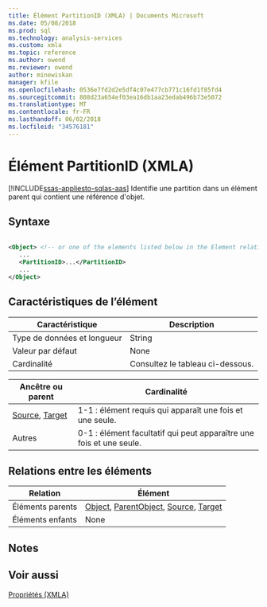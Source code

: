```yaml
---
title: Élément PartitionID (XMLA) | Documents Microsoft
ms.date: 05/08/2018
ms.prod: sql
ms.technology: analysis-services
ms.custom: xmla
ms.topic: reference
ms.author: owend
ms.reviewer: owend
author: minewiskan
manager: kfile
ms.openlocfilehash: 0536e7fd2d2e5df4c07e477cb771c16fd1f85fd4
ms.sourcegitcommit: 808d23a654ef03ea16db1aa23edab496b73e5072
ms.translationtype: MT
ms.contentlocale: fr-FR
ms.lasthandoff: 06/02/2018
ms.locfileid: "34576181"
---
```

# <a name="partitionid-element-xmla"></a>Élément PartitionID (XMLA)
[!INCLUDE[ssas-appliesto-sqlas-aas](../../../includes/ssas-appliesto-sqlas-aas.md)]
  Identifie une partition dans un élément parent qui contient une référence d'objet.  
  
## <a name="syntax"></a>Syntaxe  
  
```xml  
  
<Object> <!-- or one of the elements listed below in the Element relationships table -->  
   ...  
   <PartitionID>...</PartitionID>  
   ...  
</Object>  
```  
  
## <a name="element-characteristics"></a>Caractéristiques de l’élément  
  
|Caractéristique|Description|  
|--------------------|-----------------|  
|Type de données et longueur|String|  
|Valeur par défaut|None|  
|Cardinalité|Consultez le tableau ci-dessous.|  
  
|Ancêtre ou parent|Cardinalité|  
|------------------------|-----------------|  
|[Source](../../../analysis-services/xmla/xml-elements-properties/source-element-xmla.md), [Target](../../../analysis-services/xmla/xml-elements-properties/target-element-xmla.md)|1-1 : élément requis qui apparaît une fois et une seule.|  
|Autres|0-1 : élément facultatif qui peut apparaître une fois et une seule.|  
  
## <a name="element-relationships"></a>Relations entre les éléments  
  
|Relation|Élément|  
|------------------|-------------|  
|Éléments parents|[Object](../../../analysis-services/xmla/xml-elements-properties/object-element-xmla.md), [ParentObject](../../../analysis-services/xmla/xml-elements-properties/parentobject-element-xmla.md), [Source](../../../analysis-services/xmla/xml-elements-properties/source-element-xmla.md), [Target](../../../analysis-services/xmla/xml-elements-properties/target-element-xmla.md)|  
|Éléments enfants|None|  
  
## <a name="remarks"></a>Notes  
  
## <a name="see-also"></a>Voir aussi
 [Propriétés &#40;XMLA&#41;](../../../analysis-services/xmla/xml-elements-properties/xml-elements-properties.md)  
  
  
